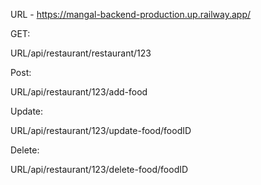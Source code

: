 URL - https://mangal-backend-production.up.railway.app/


GET:

URL/api/restaurant/restaurant/123

Post:

URL/api/restaurant/123/add-food

Update:

URL/api/restaurant/123/update-food/foodID

Delete:

URL/api/restaurant/123/delete-food/foodID
